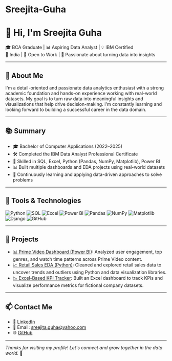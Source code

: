 # Sreejita-Guha

# 👋 Hi, I'm Sreejita Guha

🎓 BCA Graduate | 📊 Aspiring Data Analyst | 💡 IBM Certified  
📍 India | 💼 Open to Work | 🚀 Passionate about turning data into insights

---

## 🧾 About Me

I'm a detail-oriented and passionate data analytics enthusiast with a strong academic foundation and hands-on experience working with real-world datasets. My goal is to turn raw data into meaningful insights and visualizations that help drive decision-making. I'm constantly learning and looking forward to building a successful career in the data domain.

---

## 📚 Summary

- 🎓 Bachelor of Computer Applications (2022–2025)
- 🛠️ Completed the IBM Data Analyst Professional Certificate
- 🧠 Skilled in SQL, Excel, Python (Pandas, NumPy, Matplotlib), Power BI
- 📊 Built multiple dashboards and EDA projects using real-world datasets
- 🌱 Continuously learning and applying data-driven approaches to solve problems

---

## 🧰 Tools & Technologies

![Python](https://img.shields.io/badge/-Python-blue)
![SQL](https://img.shields.io/badge/-SQL-lightgrey)
![Excel](https://img.shields.io/badge/-Excel-green)
![Power BI](https://img.shields.io/badge/-PowerBI-yellow)
![Pandas](https://img.shields.io/badge/-Pandas-black)
![NumPy](https://img.shields.io/badge/-NumPy-purple)
![Matplotlib](https://img.shields.io/badge/-Matplotlib-orange)
![Django](https://img.shields.io/badge/-Django-darkgreen)
![GitHub](https://img.shields.io/badge/-GitHub-black)

---

## 📁 Projects

- [📊 Prime Video Dashboard (Power BI)](https://github.com/SREEJITA1904/Prime-video-Dashboard-Project): Analyzed user engagement, top genres, and watch time patterns across Prime Video content.
- [📈 Retail Sales EDA (Python)](https://github.com/sreejitaguha/retail-sales-eda): Cleaned and explored retail sales data to uncover trends and outliers using Python and data visualization libraries.
- [📉 Excel-Based KPI Tracker](https://github.com/sreejitaguha/excel-kpi-tracker): Built an Excel dashboard to track KPIs and visualize performance metrics for fictional company datasets.

---

## 📫 Contact Me

- 🔗 [LinkedIn](https://www.linkedin.com/in/sreejitaguha-dataanalyst/)
- 📧 Email: sreejita.guha@yahoo.com
- 🌐 [GitHub](https://github.com/SREEJITA1904)

---

_Thanks for visiting my profile! Let's connect and grow together in the data world._ 🚀


